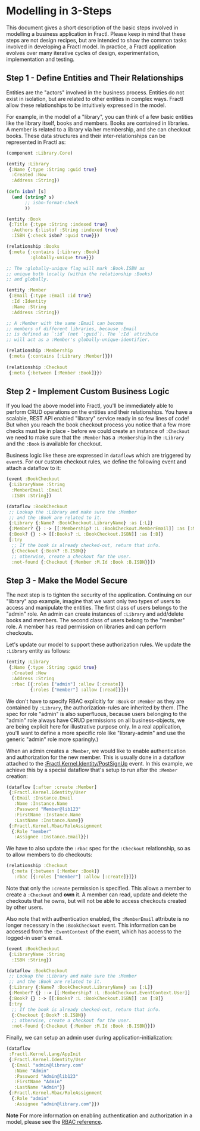 # Modelling in 3-Steps

This document gives a short description of the basic steps involved in modelling a business application in Fractl.
Please keep in mind that these steps are not design recipes, but are intended to show the common tasks involved in 
developing a Fractl model. In practice, a Fractl application evolves over many iterative cycles of design, experimentation,
implementation and testing.

## Step 1 - Define Entities and Their Relationships

Entities are the "actors" involved in the business process.
Entities do not exist in isolation, but are related to other entities in complex ways.
Fractl allow these relationships to be intuitively expressed in the model.

For example, in the model of a "library", you can think of a few basic entities like
the library itself, books and members. Books are contained in libraries. 
A member is related to a library via her membership, and she can checkout books. 
These data structures and their inter-relationships can be represented in Fractl as:

```clojure
(component :Library.Core)

(entity :Library
 {:Name {:type :String :guid true}
  :Created :Now
  :Address :String})
  
(defn isbn? [s]
  (and (string? s)
       ;; isbn-format-check
	   ))

(entity :Book
 {:Title {:type :String :indexed true}
  :Authors {:listof :String :indexed true}
  :ISBN {:check isbn? :guid true}})

(relationship :Books
 {:meta {:contains [:Library :Book]
         :globally-unique true}})

;; The :globally-unique flag will mark :Book.ISBN as
;; unique both locally (within the relationship :Books)
;; and globally.

(entity :Member
 {:Email {:type :Email :id true}
  :Id :Identity
  :Name :String
  :Address :String})

;; A :Member with the same :Email can become
;; members of different libraries, because :Email
;; is defined as `:id` (not `:guid`). The `:Id` attribute
;; will act as a :Member's globally-unique-identifier.

(relationship :Membership
 {:meta {:contains [:Library :Member]}})
 
(relationship :Checkout
 {:meta {:between [:Member :Book]}})
```

## Step 2 - Implement Custom Business Logic

If you load the above model into Fractl, you'll be immediately able to perform CRUD operations
on the entities and their relationships. You have a scalable, REST API enabled "library" service
ready in so few lines of code! But when you reach the book checkout process you notice that a few more
checks must be in place - before we could create an instance of `:Checkout` we need to make sure that
the `:Member` has a `:Membership` in the `:Library` and the `:Book` is available for checkout.

Business logic like these are expressed in `dataflow`s which are triggered by `event`s. For our
custom checkout rules, we define the following event and attach a dataflow to it:

```clojure
(event :BookCheckout
 {:LibraryName :String
  :MemberEmail :Email
  :ISBN :String})

(dataflow :BookCheckout
 ;; Lookup the :Library and make sure the :Member
 ;; and the :Book are related to it.
 {:Library {:Name? :BookCheckout.LibraryName} :as [:L]}
 {:Member? {} :-> [[:Membership? :L :BookCheckout.MemberEmail]] :as [:M]}
 {:Book? {} :-> [[:Books? :L :BookCheckout.ISBN]] :as [:B]} 
 [:try
  ;; If the book is already checked-out, return that info.
  {:Checkout {:Book? :B.ISBN}}
  ;; otherwise, create a checkout for the user.
  :not-found {:Checkout {:Member :M.Id :Book :B.ISBN}}])
```

## Step 3 - Make the Model Secure

The next step is to tighten the security of the application. Continuing on our "library" app example,
imagine that we want only two types of users to access and manipulate the entities. The first class of users
belongs to the "admin" role. An admin can create instances of `:Library` and add/delete books and
members. The second class of users belong to the "member" role. A member has read permission on libraries 
and can perform checkouts.

Let's update our model to support these authorization rules. We update the `:Library` entity as follows:

```clojure
(entity :Library
 {:Name {:type :String :guid true}
  :Created :Now
  :Address :String
  :rbac [{:roles ["admin"] :allow [:create]}
         {:roles ["member"] :allow [:read]}]})
```

We don't have to specify RBAC explicitly for `:Book` or `:Member` as they are contained by `:Library`,
the authorization-rules are inherited by them. (The spec for role "admin" is also superfluous, because
users belonging to the "admin" role always have CRUD permissions on all business-objects, we are being
explicit here for illustrative purpose only. In a real application, you'll want to define a more
specific role like "library-admin" and use the generic "admin" role more sparingly.)

When an admin creates a `:Member`, we would like to enable authentication and authorization for the new
member. This is usually done in a dataflow attached to the [:Fractl.Kernel.Identity/PostSignUp](language/reference/rbac#identity-management) event. In this example, we achieve this by a special dataflow that's setup to run after the `:Member` creation:

```clojure
(dataflow [:after :create :Member]
 {:Fractl.Kernel.Identity/User
  {:Email :Instance.Email
   :Name :Instance.Name
   :Password "Member@lib123"
   :FirstName :Instance.Name
   :LastName :Instance.Name}}
 {:Fractl.Kernel.Rbac/RoleAssignment
  {:Role "member"
   :Assignee :Instance.Email}})
```

We have to also update the `:rbac` spec for the `:Checkout` relationship, so as to allow members to do checkouts:

```clojure
(relationship :Checkout
  {:meta {:between [:Member :Book]}
   :rbac [{:roles ["member"] :allow [:create]}]})
```

Note that only the `:create` permission is specified. This allows a member to create a `:Checkout`
and **own** it. A member can read, update and delete the checkouts that he owns, but will not be able
to access checkouts created by other users.

Also note that with authentication enabled, the `:MemberEmail` attribute is no longer necessary in the
`:BookCheckout` event. This information can be accessed from the `:EventContext` of the event, which has access
to the logged-in user's email.

```clojure
(event :BookCheckout
 {:LibraryName :String
  :ISBN :String})

(dataflow :BookCheckout
 ;; Lookup the :Library and make sure the :Member
 ;; and the :Book are related to it.
 {:Library {:Name? :BookCheckout.LibraryName} :as [:L]}
 {:Member? {} :-> [[:Membership? :L :BookCheckout.EventContext.User]] :as [:M]}
 {:Book? {} :-> [[:Books? :L :BookCheckout.ISBN]] :as [:B]} 
 [:try
  ;; If the book is already checked-out, return that info.
  {:Checkout {:Book? :B.ISBN}}
  ;; otherwise, create a checkout for the user.
  :not-found {:Checkout {:Member :M.Id :Book :B.ISBN}}])
```

Finally, we can setup an admin user during application-initialization:

```clojure
(dataflow
 :Fractl.Kernel.Lang/AppInit
 {:Fractl.Kernel.Identity/User
  {:Email "admin@library.com"
   :Name "Admin"
   :Password "Admin@lib123"
   :FirstName "Admin"
   :LastName "Admin"}}
 {:Fractl.Kernel.Rbac/RoleAssignment
  {:Role "admin"
   :Assignee "admin@library.com"}})
```

**Note** For more information on enabling authentication and authorization in a model, please see the [RBAC reference](language/reference/rbac).
